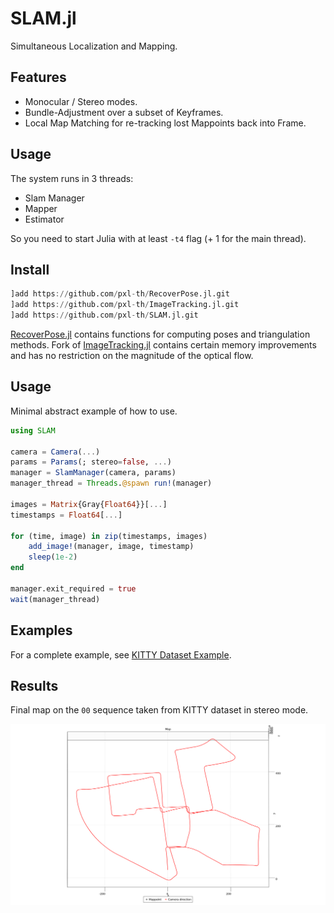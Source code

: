 # SLAM.jl

Simultaneous Localization and Mapping.

## Features

- Monocular / Stereo modes.
- Bundle-Adjustment over a subset of Keyframes.
- Local Map Matching for re-tracking lost Mappoints back into Frame.

## Usage

The system runs in 3 threads:

- Slam Manager
- Mapper
- Estimator

So you need to start Julia with at least `-t4` flag (+ 1 for the main thread).


## Install

```julia
]add https://github.com/pxl-th/RecoverPose.jl.git
]add https://github.com/pxl-th/ImageTracking.jl.git
]add https://github.com/pxl-th/SLAM.jl.git
```

[RecoverPose.jl](https://github.com/pxl-th/RecoverPose.jl) contains functions
for computing poses and triangulation methods.
Fork of [ImageTracking.jl](https://github.com/pxl-th/ImageTracking.jl)
contains certain memory improvements and
has no restriction on the magnitude of the optical flow.

## Usage

Minimal abstract example of how to use.

```julia
using SLAM

camera = Camera(...)
params = Params(; stereo=false, ...)
manager = SlamManager(camera, params)
manager_thread = Threads.@spawn run!(manager)

images = Matrix{Gray{Float64}}[...]
timestamps = Float64[...]

for (time, image) in zip(timestamps, images)
    add_image!(manager, image, timestamp)
    sleep(1e-2)
end

manager.exit_required = true
wait(manager_thread)
```

## Examples

For a complete example, see [KITTY Dataset Example](https://github.com/pxl-th/SLAM.jl/tree/master/example/kitty).

## Results

Final map on the `00` sequence taken from KITTY dataset in stereo mode.

![KITTY 00 sequence](./assets/kitty-00-stereo.jpg)
